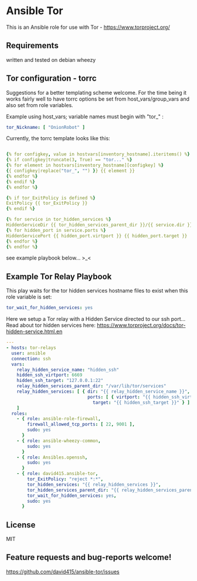 Ansible Tor
===========

This is an Ansible role for use with Tor - https://www.torproject.org/

Requirements
------------

written and tested on debian wheezy


Tor configuration - torrc
-------------------------

Suggestions for a better templating scheme welcome.
For the time being it works fairly well to have
torrc options be set from host_vars/group_vars and
also set from role variables.

Example using host_vars; variable names must begin with "tor_" :

```yml
tor_Nickname: [ "OnionRobot" ]
```

Currently, the torrc template looks like this:

```yml

{% for configkey, value in hostvars[inventory_hostname].iteritems() %}
{% if configkey|truncate(3, True) == "tor..." %}
{% for element in hostvars[inventory_hostname][configkey] %}
{{ configkey|replace("tor_", "") }} {{ element }}
{% endfor %}
{% endif %}
{% endfor %}

{% if tor_ExitPolicy is defined %}
ExitPolicy {{ tor_ExitPolicy }}
{% endif %}

{% for service in tor_hidden_services %}
HiddenServiceDir {{ tor_hidden_services_parent_dir }}/{{ service.dir }}
{% for hidden_port in service.ports %}
HiddenServicePort {{ hidden_port.virtport }} {{ hidden_port.target }}
{% endfor %}
{% endfor %}

```


see example playbook below... >_<


Example Tor Relay Playbook
--------------------------

This play waits for the tor hidden services hostname files to exist
when this role variable is set:

```yml
tor_wait_for_hidden_services: yes
```

Here we setup a Tor relay with a Hidden Service directed to our ssh port...
Read about tor hidden services here:
https://www.torproject.org/docs/tor-hidden-service.html.en


```yml
---
- hosts: tor-relays
  user: ansible
  connection: ssh
  vars:
    relay_hidden_service_name: "hidden_ssh"
    hidden_ssh_virtport: 6669
    hidden_ssh_target: "127.0.0.1:22"
    relay_hidden_services_parent_dir: "/var/lib/tor/services"
    relay_hidden_services: [ { dir: "{{ relay_hidden_service_name }}",
                               ports: [ { virtport: "{{ hidden_ssh_virtport }}",
                                 target: "{{ hidden_ssh_target }}" } ] }
    ]
  roles:
    - { role: ansible-role-firewall,
        firewall_allowed_tcp_ports: [ 22, 9001 ],
        sudo: yes
      }
    - { role: ansible-wheezy-common,
        sudo: yes
      }
    - { role: Ansibles.openssh,
        sudo: yes
      }
    - { role: david415.ansible-tor,
        tor_ExitPolicy: "reject *:*",
        tor_hidden_services: "{{ relay_hidden_services }}",
        tor_hidden_services_parent_dir: "{{ relay_hidden_services_parent_dir }}",
        tor_wait_for_hidden_services: yes,
        sudo: yes
      }
```



License
-------

MIT


Feature requests and bug-reports welcome!
-----------------------------------------

https://github.com/david415/ansible-tor/issues

